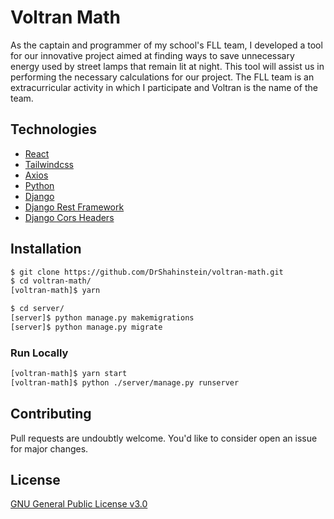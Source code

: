 # Voltran Math

As the captain and programmer of my school's FLL team, I developed a tool for our innovative project aimed at finding ways to save unnecessary energy used by street lamps that remain lit at night. This tool will assist us in performing the necessary calculations for our project. The FLL team is an extracurricular activity in which I participate and Voltran is the name of the team.

## Technologies

- [React](https://reactjs.org/)
- [Tailwindcss](https://tailwindcss.com/)
- [Axios](https://axios-http.com/docs/intro)
- [Python](https://www.python.org/)
- [Django](https://www.djangoproject.com/)
- [Django Rest Framework](https://www.django-rest-framework.org/)
- [Django Cors Headers](https://pypi.org/project/django-cors-headers/)

## Installation

```bash
$ git clone https://github.com/DrShahinstein/voltran-math.git
$ cd voltran-math/
[voltran-math]$ yarn

$ cd server/
[server]$ python manage.py makemigrations
[server]$ python manage.py migrate
```

### Run Locally

```bash
[voltran-math]$ yarn start
[voltran-math]$ python ./server/manage.py runserver
```

## Contributing

Pull requests are undoubtly welcome. You'd like to consider open an issue for major changes.

## License

[GNU General Public License v3.0](https://choosealicense.com/licenses/gpl-3.0/)

